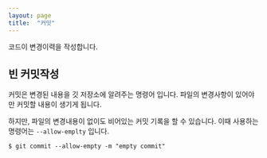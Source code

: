 ```yaml
---
layout: page
title:  "커밋"
---
```

코드이 변경이력을 작성합니다.


## 빈 커밋작성
커밋은 변경된 내용을 깃 저장소에 알려주는 명령어 입니다. 파일의 변경사항이 있어야만 커밋할 내용이 생기게 됩니다.

하지만, 파일의 변경내용이 없이도 비어있는 커밋 기록을 할 수 있습니다. 이때 사용하는 명령어는 `--allow-emplty` 입니다.

```
$ git commit --allow-empty -m "empty commit"
```

